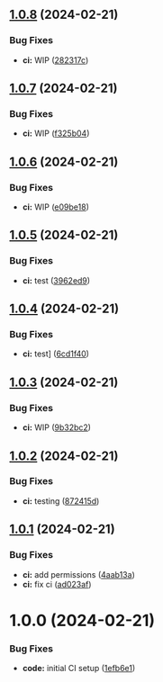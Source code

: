 ## [1.0.8](https://github.com/kamiKAZIK/refinery/compare/1.0.7...1.0.8) (2024-02-21)


### Bug Fixes

* **ci:** WIP ([282317c](https://github.com/kamiKAZIK/refinery/commit/282317cd0ec6fe2cd7e603e26737b2bec5d41cff))

## [1.0.7](https://github.com/kamiKAZIK/refinery/compare/1.0.6...1.0.7) (2024-02-21)


### Bug Fixes

* **ci:** WIP ([f325b04](https://github.com/kamiKAZIK/refinery/commit/f325b044e51fc5171d1e50ea1e1edee3357876ee))

## [1.0.6](https://github.com/kamiKAZIK/refinery/compare/1.0.5...1.0.6) (2024-02-21)


### Bug Fixes

* **ci:** WIP ([e09be18](https://github.com/kamiKAZIK/refinery/commit/e09be1869f015cf2812f24a70ee001e7198f831d))

## [1.0.5](https://github.com/kamiKAZIK/refinery/compare/1.0.4...1.0.5) (2024-02-21)


### Bug Fixes

* **ci:** test ([3962ed9](https://github.com/kamiKAZIK/refinery/commit/3962ed998488950f2ca283b52c18c0ba7d5cd95e))

## [1.0.4](https://github.com/kamiKAZIK/refinery/compare/1.0.3...1.0.4) (2024-02-21)


### Bug Fixes

* **ci:** test] ([6cd1f40](https://github.com/kamiKAZIK/refinery/commit/6cd1f4013554ac56876303cf616f6e654eb874ab))

## [1.0.3](https://github.com/kamiKAZIK/refinery/compare/1.0.2...1.0.3) (2024-02-21)


### Bug Fixes

* **ci:** WIP ([9b32bc2](https://github.com/kamiKAZIK/refinery/commit/9b32bc22c0b9f09f56d4f84fa9654450241d826c))

## [1.0.2](https://github.com/kamiKAZIK/refinery/compare/1.0.1...1.0.2) (2024-02-21)


### Bug Fixes

* **ci:** testing ([872415d](https://github.com/kamiKAZIK/refinery/commit/872415dc0eca86bb8257eeda26de7418127f8ed4))

## [1.0.1](https://github.com/kamiKAZIK/refinery/compare/1.0.0...1.0.1) (2024-02-21)


### Bug Fixes

* **ci:** add permissions ([4aab13a](https://github.com/kamiKAZIK/refinery/commit/4aab13aa064b2cb30ce6c06eeb0b05e6c9e1900f))
* **ci:** fix ci ([ad023af](https://github.com/kamiKAZIK/refinery/commit/ad023af663c0891f5a79bd910100cd81d8085e7a))

# 1.0.0 (2024-02-21)


### Bug Fixes

* **code:** initial CI setup ([1efb6e1](https://github.com/kamiKAZIK/refinery/commit/1efb6e13f1f2f4cf6552092136a0adc2dde79d96))
